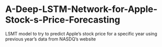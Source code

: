 # A-Deep-LSTM-Network-for-Apple-Stock-s-Price-Forecasting
LSMT model to try to predict Apple’s stock price for a specific year using previous year’s data from NASDQ’s website
